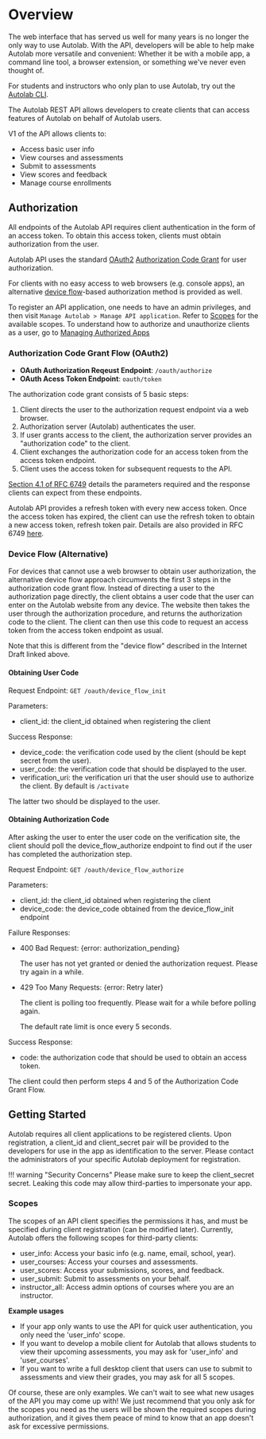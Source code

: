 # Overview

The web interface that has served us well for many years is no longer the only way to use Autolab. With the API, developers will be able to help make Autolab more versatile and convenient: Whether it be with a mobile app, a command line tool, a browser extension, or something we've never even thought of.

For students and instructors who only plan to use Autolab, try out the [Autolab CLI](/command-line-interface/).

The Autolab REST API allows developers to create clients that can access features of Autolab on behalf of Autolab users.

V1 of the API allows clients to:

-   Access basic user info
-   View courses and assessments
-   Submit to assessments
-   View scores and feedback
-   Manage course enrollments

## Authorization

All endpoints of the Autolab API requires client authentication in the form of an access token. To obtain this access token, clients must obtain authorization from the user.

Autolab API uses the standard <a href="https://tools.ietf.org/html/rfc6749" target="_blank">OAuth2</a> <a href="https://tools.ietf.org/html/rfc6749#section-4.1" target="_blank">Authorization Code Grant</a> for user authorization.

For clients with no easy access to web browsers (e.g. console apps), an alternative <a href="https://tools.ietf.org/html/draft-ietf-oauth-device-flow-07" target="_blank">device flow</a>-based authorization method is provided as well.

To register an API application, one needs to have an admin privileges, and then visit `Manage Autolab > Manage API application`. Refer to [Scopes](#scopes) for the available scopes. To understand how to authorize and unauthorize clients as a user, go to [Managing Authorized Apps](/api-managing-authorized-apps/)
### Authorization Code Grant Flow (OAuth2)

- **OAuth Authorization Reqeust Endpoint**: `/oauth/authorize`
- **OAuth Acess Token Endpoint**: `oauth/token`

The authorization code grant consists of 5 basic steps:

1. Client directs the user to the authorization request endpoint via a web browser.
2. Authorization server (Autolab) authenticates the user.
3. If user grants access to the client, the authorization server provides an "authorization code" to the client.
4. Client exchanges the authorization code for an access token from the access token endpoint.
5. Client uses the access token for subsequent requests to the API.

<a href="https://tools.ietf.org/html/rfc6749#section-4.1" target="_blank">Section 4.1 of RFC 6749</a> details the parameters required and the response clients can expect from these endpoints.

Autolab API provides a refresh token with every new access token. Once the access token has expired, the client can use the refresh token to obtain a new access token, refresh token pair. Details are also provided in RFC 6749 <a href="https://tools.ietf.org/html/rfc6749#section-6" target="_blank">here</a>.

### Device Flow (Alternative)

For devices that cannot use a web browser to obtain user authorization, the alternative device flow approach circumvents the first 3 steps in the authorization code grant flow. Instead of directing a user to the authorization page directly, the client obtains a user code that the user can enter on the Autolab website from any device. The website then takes the user through the authorization procedure, and returns the authorization code to the client. The client can then use this code to request an access token from the access token endpoint as usual.

Note that this is different from the "device flow" described in the Internet Draft linked above.

#### Obtaining User Code

Request Endpoint: `GET /oauth/device_flow_init`

Parameters:

-   client_id: the client_id obtained when registering the client

Success Response:

-   device_code: the verification code used by the client (should be kept secret from the user).
-   user_code: the verification code that should be displayed to the user.
-   verification_uri: the verification uri that the user should use to authorize the client. By default is `/activate`

The latter two should be displayed to the user.

#### Obtaining Authorization Code

After asking the user to enter the user code on the verification site, the client should poll the device_flow_authorize endpoint to find out if the user has completed the authorization step.

Request Endpoint: `GET /oauth/device_flow_authorize`

Parameters:

-   client_id: the client_id obtained when registering the client
-   device_code: the device_code obtained from the device_flow_init endpoint

Failure Responses:

-   400 Bad Request: {error: authorization_pending}

    The user has not yet granted or denied the authorization request. Please try again in a while.

-   429 Too Many Requests: {error: Retry later}

    The client is polling too frequently. Please wait for a while before polling again.

    The default rate limit is once every 5 seconds.

Success Response:

-   code: the authorization code that should be used to obtain an access token.

The client could then perform steps 4 and 5 of the Authorization Code Grant Flow.

## Getting Started

Autolab requires all client applications to be registered clients. Upon registration, a client_id and client_secret pair will be provided to the developers for use in the app as identification to the server. Please contact the administrators of your specific Autolab deployment for registration.

!!! warning "Security Concerns"
    Please make sure to keep the client_secret secret. Leaking this code may allow third-parties to impersonate your app.

### Scopes

The scopes of an API client specifies the permissions it has, and must be specified during client registration (can be modified later). Currently, Autolab offers the following scopes for third-party clients:

-   user_info: Access your basic info (e.g. name, email, school, year).
-   user_courses: Access your courses and assessments.
-   user_scores: Access your submissions, scores, and feedback.
-   user_submit: Submit to assessments on your behalf.
-   instructor_all: Access admin options of courses where you are an instructor.

**Example usages**

-   If your app only wants to use the API for quick user authentication, you only need the 'user_info' scope.
-   If you want to develop a mobile client for Autolab that allows students to view their upcoming assessments, you may ask for 'user_info' and 'user_courses'.
-   If you want to write a full desktop client that users can use to submit to assessments and view their grades, you may ask for all 5 scopes.

Of course, these are only examples. We can't wait to see what new usages of the API you may come up with! We just recommend that you only ask for the scopes you need as the users will be shown the required scopes during authorization, and it gives them peace of mind to know that an app doesn't ask for excessive permissions.
